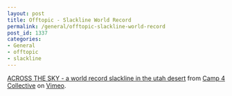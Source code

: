 ```yaml
---
layout: post
title: Offtopic - Slackline World Record
permalink: /general/offtopic-slackline-world-record
post_id: 1337
categories:
- General
- offtopic
- slackline
---
```


[ACROSS THE SKY - a world record slackline in the utah desert](https://vimeo.com/146064760) from [Camp 4 Collective](https://vimeo.com/camp4collective) on [Vimeo](https://vimeo.com). 
